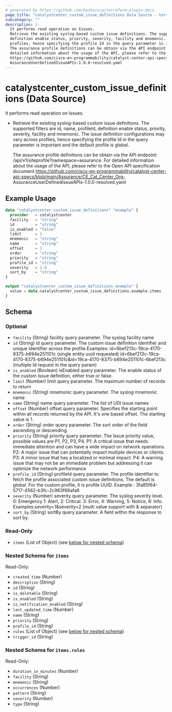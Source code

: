 ```yaml
---
# generated by https://github.com/hashicorp/terraform-plugin-docs
page_title: "catalystcenter_custom_issue_definitions Data Source - terraform-provider-catalystcenter"
subcategory: ""
description: |-
  It performs read operation on Issues.
  Retrieve the existing syslog-based custom issue definitions. The supported filters are id, name, profileId,
  definition enable status, priority, severity, facility and mnemonic. The issue definition configurations may vary across
  profiles, hence specifying the profile Id in the query parameter is important and the default profile is global.
  The assurance profile definitions can be obtain via the API endpoint: /api/v1/siteprofile?namespace=assurance. For
  detailed information about the usage of the API, please refer to the Open API specification document
  https://github.com/cisco-en-programmability/catalyst-center-api-specs/blob/main/Assurance/CECatCenter_Org-
  AssuranceUserDefinedIssueAPIs-1.0.0-resolved.yaml
---
```


# catalystcenter_custom_issue_definitions (Data Source)

It performs read operation on Issues.

- Retrieve the existing syslog-based custom issue definitions. The supported filters are id, name, profileId,
definition enable status, priority, severity, facility and mnemonic. The issue definition configurations may vary across
profiles, hence specifying the profile Id in the query parameter is important and the default profile is global.

  The assurance profile definitions can be obtain via the API endpoint: /api/v1/siteprofile?namespace=assurance. For
detailed information about the usage of the API, please refer to the Open API specification document
https://github.com/cisco-en-programmability/catalyst-center-api-specs/blob/main/Assurance/CE_Cat_Center_Org-
AssuranceUserDefinedIssueAPIs-1.0.0-resolved.yaml

## Example Usage

```terraform
data "catalystcenter_custom_issue_definitions" "example" {
  provider   = catalystcenter
  facility   = "string"
  id         = "string"
  is_enabled = "false"
  limit      = 1
  mnemonic   = "string"
  name       = "string"
  offset     = 1
  order      = "string"
  priority   = "string"
  profile_id = "string"
  severity   = 1.0
  sort_by    = "string"
}

output "catalystcenter_custom_issue_definitions_example" {
  value = data.catalystcenter_custom_issue_definitions.example.items
}
```

<!-- schema generated by tfplugindocs -->
## Schema

### Optional

- `facility` (String) facility query parameter. The syslog facility name
- `id` (String) id query parameter. The custom issue definition identifier and unique identifier across the profile.Examples: id=6bef213c-19ca-4170-8375-b694e251101c (single entity uuid requested) id=6bef213c-19ca-4170-8375-b694e251101c&id=19ca-4170-8375-b694e251101c-6bef213c (multiple Id request in the query param)
- `is_enabled` (Boolean) isEnabled query parameter. The enable status of the custom issue definition, either true or false.
- `limit` (Number) limit query parameter. The maximum number of records to return
- `mnemonic` (String) mnemonic query parameter. The syslog mnemonic name
- `name` (String) name query parameter. The list of UDI issue names
- `offset` (Number) offset query parameter. Specifies the starting point within all records returned by the API. It's one based offset. The starting value is 1.
- `order` (String) order query parameter. The sort order of the field ascending or descending.
- `priority` (String) priority query parameter. The Issue priority value, possible values are P1, P2, P3, P4. P1: A critical issue that needs immediate attention and can have a wide impact on network operations. P2: A major issue that can potentially impact multiple devices or clients. P3: A minor issue that has a localized or minimal impact. P4: A warning issue that may not be an immediate problem but addressing it can optimize the network performance
- `profile_id` (String) profileId query parameter. The profile identifier to fetch the profile associated custom issue definitions. The default is global. For the custom profile, it is profile UUID. Example : 3fa85f64-5717-4562-b3fc-2c963f66afa6
- `severity` (Number) severity query parameter. The syslog severity level. 0: Emergency 1: Alert, 2: Critical. 3: Error, 4: Warning, 5: Notice, 6: Info. Examples:severity=1&severity=2 (multi value support with & separator)
- `sort_by` (String) sortBy query parameter. A field within the response to sort by.

### Read-Only

- `items` (List of Object) (see [below for nested schema](#nestedatt--items))

<a id="nestedatt--items"></a>
### Nested Schema for `items`

Read-Only:

- `created_time` (Number)
- `description` (String)
- `id` (String)
- `is_deletable` (String)
- `is_enabled` (String)
- `is_notification_enabled` (String)
- `last_updated_time` (Number)
- `name` (String)
- `priority` (String)
- `profile_id` (String)
- `rules` (List of Object) (see [below for nested schema](#nestedobjatt--items--rules))
- `trigger_id` (String)

<a id="nestedobjatt--items--rules"></a>
### Nested Schema for `items.rules`

Read-Only:

- `duration_in_minutes` (Number)
- `facility` (String)
- `mnemonic` (String)
- `occurrences` (Number)
- `pattern` (String)
- `severity` (Number)
- `type` (String)
